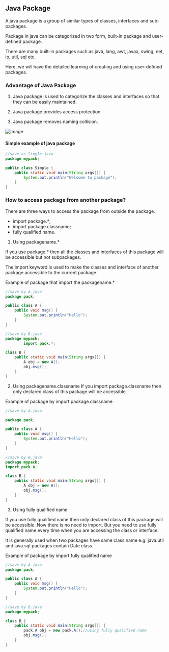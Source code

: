 ## Java Package

A java package is a group of similar types of classes, interfaces and sub-packages.

Package in java can be categorized in two form, built-in package and user-defined package.

There are many built-in packages such as java, lang, awt, javax, swing, net, io, util, sql etc.

Here, we will have the detailed learning of creating and using user-defined packages.

### Advantage of Java Package

1) Java package is used to categorize the classes and interfaces so that they can be easily maintained.

2) Java package provides access protection.

3) Java package removes naming collision.

![image](https://static.javatpoint.com/images/package.JPG)

#### Simple example of java package

```java
//save as Simple.java  
package mypack;

public class Simple {
    public static void main(String args[]) {
        System.out.println("Welcome to package");
    }
}  
```

### How to access package from another package?

There are three ways to access the package from outside the package.

- import package.*;
- import package.classname;
- fully qualified name.


1) Using packagename.*

If you use package.* then all the classes and interfaces of this package will be accessible but not subpackages.

The import keyword is used to make the classes and interface of another package accessible to the current package.

Example of package that import the packagename.*

```java
//save by A.java  
package pack;

public class A {
    public void msg() {
        System.out.println("Hello");
    }
}

//save by B.java  
package mypack;
        import pack.*;

class B {
    public static void main(String args[]) {
        A obj = new A();
        obj.msg();
    }
}  
```

2) Using packagename.classname
   If you import package.classname then only declared class of this package will be accessible.

Example of package by import package.classname

```java
//save by A.java  

package pack;

public class A {
    public void msg() {
        System.out.println("Hello");
    }
}

//save by B.java  
package mypack;
import pack.A;

class B {
    public static void main(String args[]) {
        A obj = new A();
        obj.msg();
    }
}  
```

3) Using fully qualified name

If you use fully qualified name then only declared class of this package will be accessible. Now there is no need to
import. But you need to use fully qualified name every time when you are accessing the class or interface.

It is generally used when two packages have same class name e.g. java.util and java.sql packages contain Date class.

Example of package by import fully qualified name

```java
//save by A.java  
package pack;

public class A {
    public void msg() {
        System.out.println("Hello");
    }
}

//save by B.java  
package mypack;

class B {
    public static void main(String args[]) {
        pack.A obj = new pack.A();//using fully qualified name  
        obj.msg();
    }
}  
```